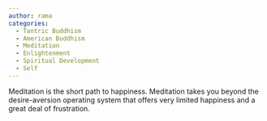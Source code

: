 ```yaml
---
author: rama
categories:
  - Tantric Buddhism
  - American Buddhism
  - Meditation
  - Enlightenment
  - Spiritual Development
  - Self
---
```


Meditation is the short path to happiness. Meditation takes you beyond the desire-aversion operating system that offers very limited happiness and a great deal of frustration.
